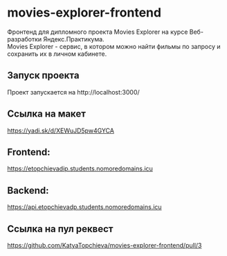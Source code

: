 # movies-explorer-frontend  
Фронтенд для дипломного проекта Movies Explorer на курсе Веб-разработки Яндекс.Практикума.  
Movies Explorer - сервис, в котором можно найти фильмы по запросу и сохранить их в личном кабинете.  

## Запуск проекта  
Проект запускается на http://localhost:3000/  

## Ссылка на макет  
https://yadi.sk/d/XEWuJD5pw4GYCA

## Frontend:  
https://etopchievadip.students.nomoredomains.icu

## Backend:  
https://api.etopchievadp.students.nomoredomains.icu

## Ссылка на пул реквест  
https://github.com/KatyaTopchieva/movies-explorer-frontend/pull/3